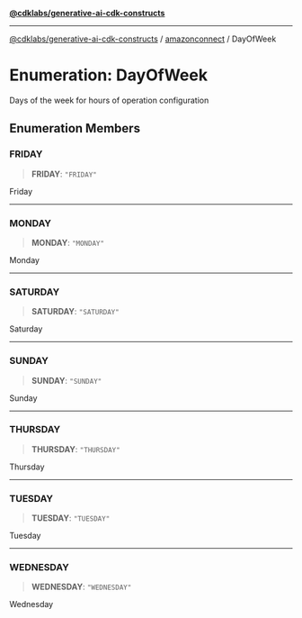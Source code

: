 [**@cdklabs/generative-ai-cdk-constructs**](../../../../README.md)

***

[@cdklabs/generative-ai-cdk-constructs](../../../../README.md) / [amazonconnect](../README.md) / DayOfWeek

# Enumeration: DayOfWeek

Days of the week for hours of operation configuration

## Enumeration Members

### FRIDAY

> **FRIDAY**: `"FRIDAY"`

Friday

***

### MONDAY

> **MONDAY**: `"MONDAY"`

Monday

***

### SATURDAY

> **SATURDAY**: `"SATURDAY"`

Saturday

***

### SUNDAY

> **SUNDAY**: `"SUNDAY"`

Sunday

***

### THURSDAY

> **THURSDAY**: `"THURSDAY"`

Thursday

***

### TUESDAY

> **TUESDAY**: `"TUESDAY"`

Tuesday

***

### WEDNESDAY

> **WEDNESDAY**: `"WEDNESDAY"`

Wednesday

